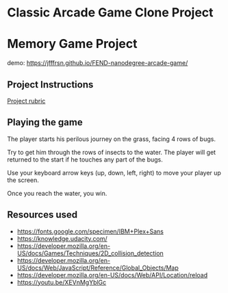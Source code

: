 # Classic Arcade Game Clone Project

# Memory Game Project

demo: https://jfffrsn.github.io/FEND-nanodegree-arcade-game/

## Project Instructions

[Project rubric](https://review.udacity.com/#!/rubrics/15/view)

## Playing the game

The player starts his perilous journey on the grass, facing 4 rows of bugs. 

Try to get him through the rows of insects to the water. The player will get returned to the start if he touches any part of the bugs.

Use your keyboard arrow keys (up, down, left, right) to move your player up the screen. 

Once you reach the water, you win.

## Resources used
* https://fonts.google.com/specimen/IBM+Plex+Sans
* https://knowledge.udacity.com/
* https://developer.mozilla.org/en-US/docs/Games/Techniques/2D_collision_detection
* https://developer.mozilla.org/en-US/docs/Web/JavaScript/Reference/Global_Objects/Map
* https://developer.mozilla.org/en-US/docs/Web/API/Location/reload
* https://youtu.be/XEVnMgYblGc
